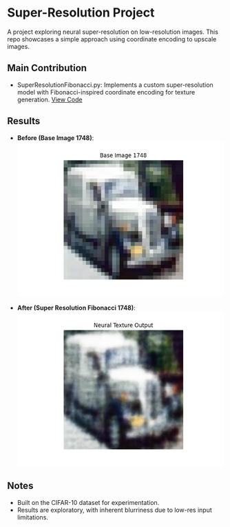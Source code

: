 # Super-Resolution Project

A project exploring neural super-resolution on low-resolution images. This repo showcases a simple approach using coordinate encoding to upscale images.

## Main Contribution

- SuperResolutionFibonacci.py: Implements a custom super-resolution model with Fibonacci-inspired coordinate encoding for texture generation. [View Code](https://github.com/JZX100II/Super-Resolution/blob/main/SuperResolutionFibonacci.py)

## Results

- **Before (Base Image 1748)**:  
  ![Base Image](https://github.com/JZX100II/Super-Resolution/raw/main/Results/Base%20Image%201748.png)

- **After (Super Resolution Fibonacci 1748)**:  
  ![Super Resolution](https://github.com/JZX100II/Super-Resolution/raw/main/Results/Super%20Resolution%20Fibonacci%201748.png)

## Notes

- Built on the CIFAR-10 dataset for experimentation.
- Results are exploratory, with inherent blurriness due to low-res input limitations.